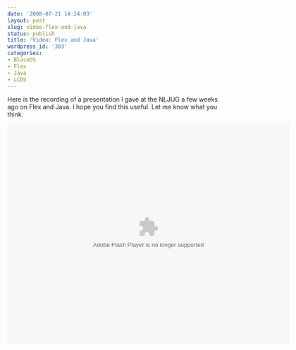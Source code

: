 ```yaml
---
date: '2008-07-21 14:24:03'
layout: post
slug: video-flex-and-java
status: publish
title: 'Video: Flex and Java'
wordpress_id: '303'
categories:
- BlazeDS
- Flex
- Java
- LCDS
---
```


Here is the recording of a presentation I gave at the NLJUG a few weeks ago on Flex and Java.  I hope you find this useful.  Let me know what you think.

<object width="640" height="498"> <param name="movie" value="http://content.screencast.com/users/jlward4th/folders/Default/media/71c196a4-a60d-4e13-b075-63b516a244f3/bootstrap.swf"></param> <param name="quality" value="high"></param> <param name="bgcolor" value="#FFFFFF"></param> <param name="flashVars" value="thumb=http://content.screencast.com/users/jlward4th/folders/Default/media/71c196a4-a60d-4e13-b075-63b516a244f3/FirstFrame.jpg&containerwidth=640&containerheight=498&content=http://content.screencast.com/users/jlward4th/folders/Default/media/71c196a4-a60d-4e13-b075-63b516a244f3/flex_and_java.swf"></param> <param name="allowFullScreen" value="true"></param> <param name="scale" value="showall"></param> <param name="allowScriptAccess" value="always"></param> <param name="base" value="http://content.screencast.com/users/jlward4th/folders/Default/media/71c196a4-a60d-4e13-b075-63b516a244f3/"></param>  <embed src="http://content.screencast.com/users/jlward4th/folders/Default/media/71c196a4-a60d-4e13-b075-63b516a244f3/bootstrap.swf" quality="high" bgcolor="#FFFFFF" width="640" height="498" type="application/x-shockwave-flash" allowScriptAccess="always" flashVars="thumb=http://content.screencast.com/users/jlward4th/folders/Default/media/71c196a4-a60d-4e13-b075-63b516a244f3/FirstFrame.jpg&containerwidth=640&containerheight=498&content=http://content.screencast.com/users/jlward4th/folders/Default/media/71c196a4-a60d-4e13-b075-63b516a244f3/flex_and_java.swf" allowFullScreen="true" base="http://content.screencast.com/users/jlward4th/folders/Default/media/71c196a4-a60d-4e13-b075-63b516a244f3/" scale="showall"></embed> </object>
